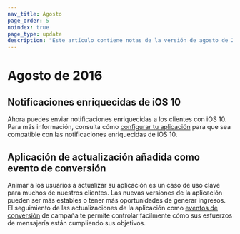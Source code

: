 ```yaml
---
nav_title: Agosto
page_order: 5
noindex: true
page_type: update
description: "Este artículo contiene notas de la versión de agosto de 2016."
---
```


# Agosto de 2016

## Notificaciones enriquecidas de iOS 10
Ahora puedes enviar notificaciones enriquecidas a los clientes con iOS 10. Para más información, consulta cómo [configurar tu aplicación]({{site.baseurl}}/developer_guide/platform_integration_guides/swift/push_notifications/integration/#ios-10-rich-notifications) para que sea compatible con las notificaciones enriquecidas de iOS 10.

## Aplicación de actualización añadida como evento de conversión
Animar a los usuarios a actualizar su aplicación es un caso de uso clave para muchos de nuestros clientes. Las nuevas versiones de la aplicación pueden ser más estables o tener más oportunidades de generar ingresos. El seguimiento de las actualizaciones de la aplicación como [eventos de conversión]({{site.baseurl}}/user_guide/engagement_tools/campaigns/testing_and_more/conversion_events/#conversion-events) de campaña te permite controlar fácilmente cómo sus esfuerzos de mensajería están cumpliendo sus objetivos.
